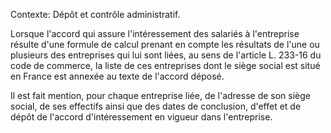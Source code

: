 Contexte: Dépôt et contrôle administratif.

Lorsque l'accord qui assure l'intéressement des salariés à l'entreprise résulte d'une formule de calcul prenant en compte les résultats de l'une ou plusieurs des entreprises qui lui sont liées, au sens de l'article L. 233-16 du code de commerce, la liste de ces entreprises dont le siège social est situé en France est annexée au texte de l'accord déposé.

Il est fait mention, pour chaque entreprise liée, de l'adresse de son siège social, de ses effectifs ainsi que des dates de conclusion, d'effet et de dépôt de l'accord d'intéressement en vigueur dans l'entreprise.